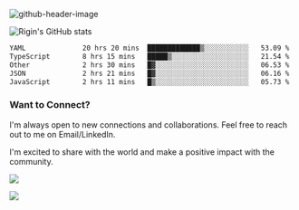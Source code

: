 
![github-header-image](https://github.com/riginoommen/riginoommen/assets/3840244/889cae65-df55-4cda-86cc-bf21bf1f2e96)

![Rigin's GitHub stats](https://github-readme-stats.vercel.app/api?username=riginoommen\&show_icons=true\&show=reviews,discussions_started,discussions_answered,prs_merged,prs_merged_percentage)


<!--START_SECTION:waka-->

```txt
YAML              20 hrs 20 mins  █████████████▒░░░░░░░░░░░   53.09 %
TypeScript        8 hrs 15 mins   █████▒░░░░░░░░░░░░░░░░░░░   21.54 %
Other             2 hrs 30 mins   █▓░░░░░░░░░░░░░░░░░░░░░░░   06.53 %
JSON              2 hrs 21 mins   █▓░░░░░░░░░░░░░░░░░░░░░░░   06.16 %
JavaScript        2 hrs 11 mins   █▒░░░░░░░░░░░░░░░░░░░░░░░   05.73 %
```

<!--END_SECTION:waka-->

### Want to Connect?

I'm always open to new connections and collaborations. Feel free to reach out to me on Email/LinkedIn.

I'm excited to share with the world and make a positive impact with the community.

![](https://komarev.com/ghpvc/?username=riginoommen)

![](https://hit.yhype.me/github/profile?user_id=3840244)

